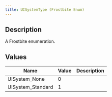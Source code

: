```yaml
---
title: UISystemType (Frostbite Enum)
---
```

## Description

A Frostbite enumeration.

## Values

| Name               | Value | Description |
| ------------------ | ----- | ----------- |
| UISystem\_None     | 0     |             |
| UISystem\_Standard | 1     |             |
